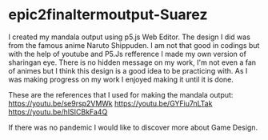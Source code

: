 # epic2finaltermoutput-Suarez

I created my mandala output using p5.js Web Editor. The design I did was from the famous anime Naruto Shippuden. I am not that good in codings but with the help of youtube and P5.Js refference I made my own version of sharingan eye. There is no hidden message on my work, I'm not even a fan of animes but I think this design is a good idea to be practicing with. As I was making progress on my work I enjoyed making it until it is done.

These are the references that I used for making the mandala output: https://youtu.be/se9rsp2VMWk https://youtu.be/GYFiu7nLTak https://youtu.be/hISICBkFa4Q

If there was no pandemic I would like to discover more about Game Design.
